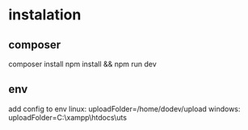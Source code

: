 # instalation
## composer
composer install
npm install && npm run dev


## env
add config to env
linux:
uploadFolder=/home/dodev/upload
windows:
uploadFolder=C:\\xampp\\htdocs\\uts

